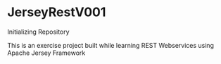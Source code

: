 JerseyRestV001
==============

Initializing Repository

This is an exercise project built while learning REST Webservices using Apache Jersey Framework
